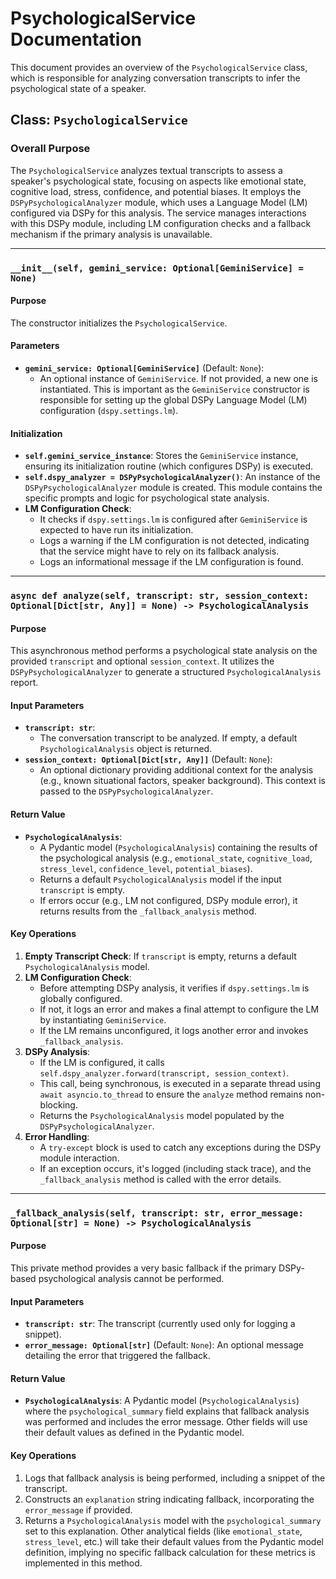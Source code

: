 # PsychologicalService Documentation

This document provides an overview of the `PsychologicalService` class, which is responsible for analyzing conversation transcripts to infer the psychological state of a speaker.

## Class: `PsychologicalService`

### Overall Purpose
The `PsychologicalService` analyzes textual transcripts to assess a speaker's psychological state, focusing on aspects like emotional state, cognitive load, stress, confidence, and potential biases. It employs the `DSPyPsychologicalAnalyzer` module, which uses a Language Model (LM) configured via DSPy for this analysis. The service manages interactions with this DSPy module, including LM configuration checks and a fallback mechanism if the primary analysis is unavailable.

---

### `__init__(self, gemini_service: Optional[GeminiService] = None)`

#### Purpose
The constructor initializes the `PsychologicalService`.

#### Parameters
*   **`gemini_service: Optional[GeminiService]`** (Default: `None`):
    *   An optional instance of `GeminiService`. If not provided, a new one is instantiated. This is important as the `GeminiService` constructor is responsible for setting up the global DSPy Language Model (LM) configuration (`dspy.settings.lm`).

#### Initialization
*   **`self.gemini_service_instance`**: Stores the `GeminiService` instance, ensuring its initialization routine (which configures DSPy) is executed.
*   **`self.dspy_analyzer = DSPyPsychologicalAnalyzer()`**: An instance of the `DSPyPsychologicalAnalyzer` module is created. This module contains the specific prompts and logic for psychological state analysis.
*   **LM Configuration Check**:
    *   It checks if `dspy.settings.lm` is configured after `GeminiService` is expected to have run its initialization.
    *   Logs a warning if the LM configuration is not detected, indicating that the service might have to rely on its fallback analysis.
    *   Logs an informational message if the LM configuration is found.

---

### `async def analyze(self, transcript: str, session_context: Optional[Dict[str, Any]] = None) -> PsychologicalAnalysis`

#### Purpose
This asynchronous method performs a psychological state analysis on the provided `transcript` and optional `session_context`. It utilizes the `DSPyPsychologicalAnalyzer` to generate a structured `PsychologicalAnalysis` report.

#### Input Parameters
*   **`transcript: str`**:
    *   The conversation transcript to be analyzed. If empty, a default `PsychologicalAnalysis` object is returned.
*   **`session_context: Optional[Dict[str, Any]]`** (Default: `None`):
    *   An optional dictionary providing additional context for the analysis (e.g., known situational factors, speaker background). This context is passed to the `DSPyPsychologicalAnalyzer`.

#### Return Value
*   **`PsychologicalAnalysis`**:
    *   A Pydantic model (`PsychologicalAnalysis`) containing the results of the psychological analysis (e.g., `emotional_state`, `cognitive_load`, `stress_level`, `confidence_level`, `potential_biases`).
    *   Returns a default `PsychologicalAnalysis` model if the input `transcript` is empty.
    *   If errors occur (e.g., LM not configured, DSPy module error), it returns results from the `_fallback_analysis` method.

#### Key Operations
1.  **Empty Transcript Check**: If `transcript` is empty, returns a default `PsychologicalAnalysis` model.
2.  **LM Configuration Check**:
    *   Before attempting DSPy analysis, it verifies if `dspy.settings.lm` is globally configured.
    *   If not, it logs an error and makes a final attempt to configure the LM by instantiating `GeminiService`.
    *   If the LM remains unconfigured, it logs another error and invokes `_fallback_analysis`.
3.  **DSPy Analysis**:
    *   If the LM is configured, it calls `self.dspy_analyzer.forward(transcript, session_context)`.
    *   This call, being synchronous, is executed in a separate thread using `await asyncio.to_thread` to ensure the `analyze` method remains non-blocking.
    *   Returns the `PsychologicalAnalysis` model populated by the `DSPyPsychologicalAnalyzer`.
4.  **Error Handling**:
    *   A `try-except` block is used to catch any exceptions during the DSPy module interaction.
    *   If an exception occurs, it's logged (including stack trace), and the `_fallback_analysis` method is called with the error details.

---

### `_fallback_analysis(self, transcript: str, error_message: Optional[str] = None) -> PsychologicalAnalysis`

#### Purpose
This private method provides a very basic fallback if the primary DSPy-based psychological analysis cannot be performed.

#### Input Parameters
*   **`transcript: str`**: The transcript (currently used only for logging a snippet).
*   **`error_message: Optional[str]`** (Default: `None`): An optional message detailing the error that triggered the fallback.

#### Return Value
*   **`PsychologicalAnalysis`**: A Pydantic model (`PsychologicalAnalysis`) where the `psychological_summary` field explains that fallback analysis was performed and includes the error message. Other fields will use their default values as defined in the Pydantic model.

#### Key Operations
1.  Logs that fallback analysis is being performed, including a snippet of the transcript.
2.  Constructs an `explanation` string indicating fallback, incorporating the `error_message` if provided.
3.  Returns a `PsychologicalAnalysis` model with the `psychological_summary` set to this explanation. Other analytical fields (like `emotional_state`, `stress_level`, etc.) will take their default values from the Pydantic model definition, implying no specific fallback calculation for these metrics is implemented in this method.
